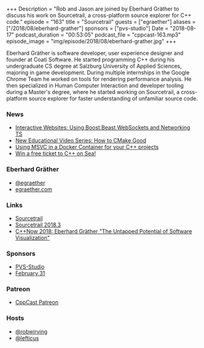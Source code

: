 +++
Description = "Rob and Jason are joined by Eberhard Gräther to discuss his work on Sourcetrail, a cross-platform source explorer for C++ code."
episode = "163"
title = "Sourcetrail"
guests = ["egraether"]
aliases = ["/2018/08/eberhard-grather"]
sponsors = ["pvs-studio"]
Date = "2018-08-17"
podcast_duration = "00:53:05"
podcast_file = "cppcast-163.mp3"
episode_image = "img/episode/2018/08/eberhard-grather.jpg"
+++

Eberhard Gräther is software developer, user experience designer and founder at Coati Software. He started programming C++ during his undergraduate CS degree at Salzburg University of Applied Sciences, majoring in game development. During multiple internships in the Google Chrome Team he worked on tools for rendering performance analysis. He then specialized in Human Computer Interaction and developer tooling during a Master's degree, where he started working on Sourcetrail, a cross-platform source explorer for faster understanding of unfamiliar source code.

### News ###

 - [Interactive Websites: Using Boost.Beast WebSockets and Networking TS](https://old.reddit.com/r/cpp/comments/96sga1/cppcon2018_interactive_websites_using_boostbeast/)
 - [New Educational Video Series: How to CMake Good](https://old.reddit.com/r/cpp/comments/96zm16/new_educational_video_series_how_to_cmake_good/)
 - [Using MSVC in a Docker Container for your C++ projects](https://blogs.msdn.microsoft.com/vcblog/2018/08/13/using-msvc-in-a-docker-container-for-your-c-projects/)
 - [Win a free ticket to C++ on Sea!](https://cpponsea.uk/news/win-a-free-ticket-for-cpp-on-sea.html)
 
### Eberhard Gräther ###

 - [@egraether](https://twitter.com/egraether)
 - [egraether.com](http://egraether.com/)

### Links ###

 - [Sourcetrail](https://www.sourcetrail.com/)
 - [Sourcetrail 2018.3](https://www.sourcetrail.com/blog/release_2018_3/)
 - [C++Now 2018: Eberhard Gräther "The Untapped Potential of Software Visualization"](https://www.youtube.com/watch?v=fnIFVYFspfc)

### Sponsors ###

- [PVS-Studio](https://www.viva64.com/pvs-studio)
- [February 31](https://www.viva64.com/en/b/0550/)

### Patreon ###

- [CppCast Patreon](https://www.patreon.com/CppCast)

### Hosts ###

- [@robwirving](https://twitter.com/robwirving)
- [@lefticus](https://twitter.com/lefticus)

